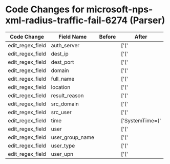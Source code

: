 # Code Changes for microsoft-nps-xml-radius-traffic-fail-6274 (Parser)

| Code Change | Field Name | Before | After |
|-------------|------------|--------|-------|
| edit_regex_field | auth_server |  | ['(\'|")AuthenticationProvider(\'|")>(?:-|({auth_server}[^\<]+))'] |
| edit_regex_field | dest_ip |  | ['(\'|")NASIPv4Address(\'|")>({dest_ip}((([0-9a-fA-F.]{0,4}):{1,2}){1,7}([0-9a-fA-F]){0,4})|(((25[0-5]|(2[0-4]|1\d|[0-9]|)\d)\.?\b){4}))(:({dest_port}\d+))?', '(\'|")NASIPv6Address(\'|")>({dest_ip}((([0-9a-fA-F.]{0,4}):{1,2}){1,7}([0-9a-fA-F]){0,4})|(((25[0-5]|(2[0-4]|1\d|[0-9]|)\d)\.?\b){4}))(:({dest_port}\d+))?'] |
| edit_regex_field | dest_port |  | ['(\'|")NASIPv4Address(\'|")>({dest_ip}((([0-9a-fA-F.]{0,4}):{1,2}){1,7}([0-9a-fA-F]){0,4})|(((25[0-5]|(2[0-4]|1\d|[0-9]|)\d)\.?\b){4}))(:({dest_port}\d+))?', '(\'|")NASIPv6Address(\'|")>({dest_ip}((([0-9a-fA-F.]{0,4}):{1,2}){1,7}([0-9a-fA-F]){0,4})|(((25[0-5]|(2[0-4]|1\d|[0-9]|)\d)\.?\b){4}))(:({dest_port}\d+))?'] |
| edit_regex_field | domain |  | ['(\'|")FullyQualifiedSubjectUserName(\'|")>(({domain}[^\\\/<]+)\/+)?({user_group_name}[^\s\<\/]+)(\/([^\/]+))?\/(?:-|({user_upn}[^@\s\\\<\/]+@[^@\s\\\<\/]+)|(({user}[\w\.\-\!\#\^\~]{1,40}\$?)(\.[\w.]+)?)|({full_name}[^\s\/<]+\s+[^\s<\/]+))<', '(\'|")FullyQualifiedSubjectUserName(\'|")>(({domain}[^\\\/<]+)\\+)?(?:-|({user_upn}[^@\s\\\<\/]+@[^@\s\\\<\/]+)|(({user}[\w\.\-\!\#\^\~]{1,40}\$?)(\.[\w.]+)?)|({full_name}[\w,-]+?))<', '(\'|")SubjectDomainName(\'|")>(?:-|({domain}[^\s\<]+))', '(\'|")SubjectUserName(\'|")>(?:({user_type}host)/)?(({domain}[^\\<]+)\\+)?(({user_upn}[^@\s\\\<\/]+@[^@\s\\\<\/]+)|(({user}[\w\.\-\!\#\^\~]{1,40}\$?)(\.[\w.]+)?)|({full_name}[\w,-]+?))<'] |
| edit_regex_field | full_name |  | ['(\'|")FullyQualifiedSubjectUserName(\'|")>(({domain}[^\\\/<]+)\/+)?({user_group_name}[^\s\<\/]+)(\/([^\/]+))?\/(?:-|({user_upn}[^@\s\\\<\/]+@[^@\s\\\<\/]+)|(({user}[\w\.\-\!\#\^\~]{1,40}\$?)(\.[\w.]+)?)|({full_name}[^\s\/<]+\s+[^\s<\/]+))<', '(\'|")FullyQualifiedSubjectUserName(\'|")>(({domain}[^\\\/<]+)\\+)?(?:-|({user_upn}[^@\s\\\<\/]+@[^@\s\\\<\/]+)|(({user}[\w\.\-\!\#\^\~]{1,40}\$?)(\.[\w.]+)?)|({full_name}[\w,-]+?))<', '(\'|")SubjectUserName(\'|")>(?:(host)/)?(({src_domain}[^\\<]+)\\+)?(([^@\s\\\<\/]+@[^@\s\\\<\/]+)|(({src_user}[\w\.\-\!\#\^\~]{1,40}\$?)(\.[\w.]+)?)|({full_name}[\w,-]+?))<', '(\'|")SubjectUserName(\'|")>(?:({user_type}host)/)?(({domain}[^\\<]+)\\+)?(({user_upn}[^@\s\\\<\/]+@[^@\s\\\<\/]+)|(({user}[\w\.\-\!\#\^\~]{1,40}\$?)(\.[\w.]+)?)|({full_name}[\w,-]+?))<'] |
| edit_regex_field | location |  | ['(\'|")NASIdentifier(\'|")>(?:-|({location}[\w\-.]+))'] |
| edit_regex_field | result_reason |  | ['(\'|")Reason(\'|")>({result_reason}[^<]+)'] |
| edit_regex_field | src_domain |  | ['(\'|")SubjectDomainName(\'|")>(?:-|({src_domain}[^\s\<]+))', '(\'|")SubjectUserName(\'|")>(?:(host)/)?(({src_domain}[^\\<]+)\\+)?(([^@\s\\\<\/]+@[^@\s\\\<\/]+)|(({src_user}[\w\.\-\!\#\^\~]{1,40}\$?)(\.[\w.]+)?)|({full_name}[\w,-]+?))<'] |
| edit_regex_field | src_user |  | ['(\'|")SubjectUserName(\'|")>(?:(host)/)?(({src_domain}[^\\<]+)\\+)?(([^@\s\\\<\/]+@[^@\s\\\<\/]+)|(({src_user}[\w\.\-\!\#\^\~]{1,40}\$?)(\.[\w.]+)?)|({full_name}[\w,-]+?))<'] |
| edit_regex_field | time |  | ['SystemTime=(\'|")({time}\d\d\d\d\-\d\d\-\d\dT\d\d:\d\d:\d\d)'] |
| edit_regex_field | user |  | ['(\'|")FullyQualifiedSubjectUserName(\'|")>(({domain}[^\\\/<]+)\/+)?({user_group_name}[^\s\<\/]+)(\/([^\/]+))?\/(?:-|({user_upn}[^@\s\\\<\/]+@[^@\s\\\<\/]+)|(({user}[\w\.\-\!\#\^\~]{1,40}\$?)(\.[\w.]+)?)|({full_name}[^\s\/<]+\s+[^\s<\/]+))<', '(\'|")FullyQualifiedSubjectUserName(\'|")>(({domain}[^\\\/<]+)\\+)?(?:-|({user_upn}[^@\s\\\<\/]+@[^@\s\\\<\/]+)|(({user}[\w\.\-\!\#\^\~]{1,40}\$?)(\.[\w.]+)?)|({full_name}[\w,-]+?))<', '(\'|")SubjectUserName(\'|")>(?:({user_type}host)/)?(({domain}[^\\<]+)\\+)?(({user_upn}[^@\s\\\<\/]+@[^@\s\\\<\/]+)|(({user}[\w\.\-\!\#\^\~]{1,40}\$?)(\.[\w.]+)?)|({full_name}[\w,-]+?))<'] |
| edit_regex_field | user_group_name |  | ['(\'|")FullyQualifiedSubjectUserName(\'|")>(({domain}[^\\\/<]+)\/+)?({user_group_name}[^\s\<\/]+)(\/([^\/]+))?\/(?:-|({user_upn}[^@\s\\\<\/]+@[^@\s\\\<\/]+)|(({user}[\w\.\-\!\#\^\~]{1,40}\$?)(\.[\w.]+)?)|({full_name}[^\s\/<]+\s+[^\s<\/]+))<'] |
| edit_regex_field | user_type |  | ['(\'|")FullyQualifiedSubjectMachineName(\'|")>(?:-|({user_type}.+?))(\/[^\/\s]+)?<', '(\'|")SubjectUserName(\'|")>(?:({user_type}host)/)?(({domain}[^\\<]+)\\+)?(({user_upn}[^@\s\\\<\/]+@[^@\s\\\<\/]+)|(({user}[\w\.\-\!\#\^\~]{1,40}\$?)(\.[\w.]+)?)|({full_name}[\w,-]+?))<'] |
| edit_regex_field | user_upn |  | ['(\'|")FullyQualifiedSubjectUserName(\'|")>(({domain}[^\\\/<]+)\/+)?({user_group_name}[^\s\<\/]+)(\/([^\/]+))?\/(?:-|({user_upn}[^@\s\\\<\/]+@[^@\s\\\<\/]+)|(({user}[\w\.\-\!\#\^\~]{1,40}\$?)(\.[\w.]+)?)|({full_name}[^\s\/<]+\s+[^\s<\/]+))<', '(\'|")FullyQualifiedSubjectUserName(\'|")>(({domain}[^\\\/<]+)\\+)?(?:-|({user_upn}[^@\s\\\<\/]+@[^@\s\\\<\/]+)|(({user}[\w\.\-\!\#\^\~]{1,40}\$?)(\.[\w.]+)?)|({full_name}[\w,-]+?))<', '(\'|")SubjectUserName(\'|")>(?:({user_type}host)/)?(({domain}[^\\<]+)\\+)?(({user_upn}[^@\s\\\<\/]+@[^@\s\\\<\/]+)|(({user}[\w\.\-\!\#\^\~]{1,40}\$?)(\.[\w.]+)?)|({full_name}[\w,-]+?))<'] |
